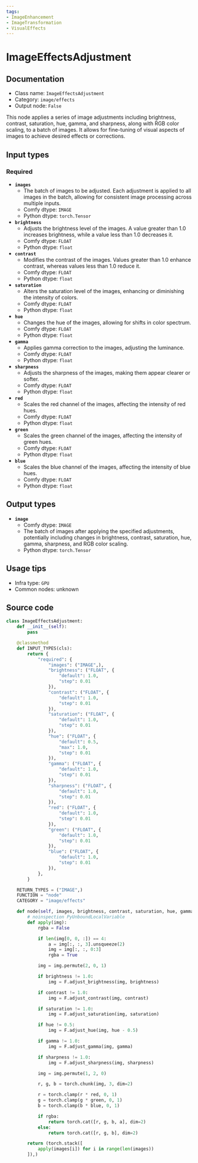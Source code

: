 ```yaml
---
tags:
- ImageEnhancement
- ImageTransformation
- VisualEffects
---
```


# ImageEffectsAdjustment
## Documentation
- Class name: `ImageEffectsAdjustment`
- Category: `image/effects`
- Output node: `False`

This node applies a series of image adjustments including brightness, contrast, saturation, hue, gamma, and sharpness, along with RGB color scaling, to a batch of images. It allows for fine-tuning of visual aspects of images to achieve desired effects or corrections.
## Input types
### Required
- **`images`**
    - The batch of images to be adjusted. Each adjustment is applied to all images in the batch, allowing for consistent image processing across multiple inputs.
    - Comfy dtype: `IMAGE`
    - Python dtype: `torch.Tensor`
- **`brightness`**
    - Adjusts the brightness level of the images. A value greater than 1.0 increases brightness, while a value less than 1.0 decreases it.
    - Comfy dtype: `FLOAT`
    - Python dtype: `float`
- **`contrast`**
    - Modifies the contrast of the images. Values greater than 1.0 enhance contrast, whereas values less than 1.0 reduce it.
    - Comfy dtype: `FLOAT`
    - Python dtype: `float`
- **`saturation`**
    - Alters the saturation level of the images, enhancing or diminishing the intensity of colors.
    - Comfy dtype: `FLOAT`
    - Python dtype: `float`
- **`hue`**
    - Changes the hue of the images, allowing for shifts in color spectrum.
    - Comfy dtype: `FLOAT`
    - Python dtype: `float`
- **`gamma`**
    - Applies gamma correction to the images, adjusting the luminance.
    - Comfy dtype: `FLOAT`
    - Python dtype: `float`
- **`sharpness`**
    - Adjusts the sharpness of the images, making them appear clearer or softer.
    - Comfy dtype: `FLOAT`
    - Python dtype: `float`
- **`red`**
    - Scales the red channel of the images, affecting the intensity of red hues.
    - Comfy dtype: `FLOAT`
    - Python dtype: `float`
- **`green`**
    - Scales the green channel of the images, affecting the intensity of green hues.
    - Comfy dtype: `FLOAT`
    - Python dtype: `float`
- **`blue`**
    - Scales the blue channel of the images, affecting the intensity of blue hues.
    - Comfy dtype: `FLOAT`
    - Python dtype: `float`
## Output types
- **`image`**
    - Comfy dtype: `IMAGE`
    - The batch of images after applying the specified adjustments, potentially including changes in brightness, contrast, saturation, hue, gamma, sharpness, and RGB color scaling.
    - Python dtype: `torch.Tensor`
## Usage tips
- Infra type: `GPU`
- Common nodes: unknown


## Source code
```python
class ImageEffectsAdjustment:
    def __init__(self):
        pass

    @classmethod
    def INPUT_TYPES(cls):
        return {
            "required": {
                "images": ("IMAGE",),
                "brightness": ("FLOAT", {
                    "default": 1.0,
                    "step": 0.01
                }),
                "contrast": ("FLOAT", {
                    "default": 1.0,
                    "step": 0.01
                }),
                "saturation": ("FLOAT", {
                    "default": 1.0,
                    "step": 0.01
                }),
                "hue": ("FLOAT", {
                    "default": 0.5,
                    "max": 1.0,
                    "step": 0.01
                }),
                "gamma": ("FLOAT", {
                    "default": 1.0,
                    "step": 0.01
                }),
                "sharpness": ("FLOAT", {
                    "default": 1.0,
                    "step": 0.01
                }),
                "red": ("FLOAT", {
                    "default": 1.0,
                    "step": 0.01
                }),
                "green": ("FLOAT", {
                    "default": 1.0,
                    "step": 0.01
                }),
                "blue": ("FLOAT", {
                    "default": 1.0,
                    "step": 0.01
                }),
            },
        }

    RETURN_TYPES = ("IMAGE",)
    FUNCTION = "node"
    CATEGORY = "image/effects"

    def node(self, images, brightness, contrast, saturation, hue, gamma, sharpness, red, green, blue):
        # noinspection PyUnboundLocalVariable
        def apply(img):
            rgba = False

            if len(img[0, 0, :]) == 4:
                a = img[:, :, 3].unsqueeze(2)
                img = img[:, :, 0:3]
                rgba = True

            img = img.permute(2, 0, 1)

            if brightness != 1.0:
                img = F.adjust_brightness(img, brightness)

            if contrast != 1.0:
                img = F.adjust_contrast(img, contrast)

            if saturation != 1.0:
                img = F.adjust_saturation(img, saturation)

            if hue != 0.5:
                img = F.adjust_hue(img, hue - 0.5)

            if gamma != 1.0:
                img = F.adjust_gamma(img, gamma)

            if sharpness != 1.0:
                img = F.adjust_sharpness(img, sharpness)

            img = img.permute(1, 2, 0)

            r, g, b = torch.chunk(img, 3, dim=2)

            r = torch.clamp(r * red, 0, 1)
            g = torch.clamp(g * green, 0, 1)
            b = torch.clamp(b * blue, 0, 1)

            if rgba:
                return torch.cat([r, g, b, a], dim=2)
            else:
                return torch.cat([r, g, b], dim=2)

        return (torch.stack([
            apply(images[i]) for i in range(len(images))
        ]),)

```
